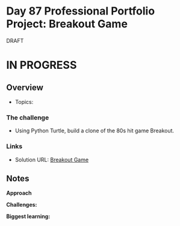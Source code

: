 # Day 87 Professional Portfolio Project: Breakout Game 

DRAFT

# IN PROGRESS

## Overview

- Topics: 

### The challenge

- Using Python Turtle, build a clone of the 80s hit game Breakout.

### Links

- Solution URL: [Breakout Game](https://github.com/Mikerniker/100_Days_of_Python/tree/main/Day87)

## Notes
**Approach**


**Challenges:** 


**Biggest learning:**